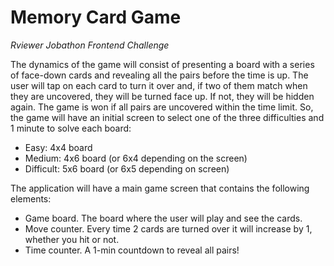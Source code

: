 # Memory Card Game
*Rviewer Jobathon Frontend Challenge*

The dynamics of the game will consist of presenting a board with a series of face-down cards and revealing all the pairs before the time is up. The user will tap on each card to turn it over and, if two of them match when they are uncovered, they will be turned face up. If not, they will be hidden again.
The game is won if all pairs are uncovered within the time limit.
So, the game will have an initial screen to select one of the three difficulties and 1 minute to solve each board:
- Easy: 4x4 board
- Medium: 4x6 board (or 6x4 depending on the screen)
- Difficult: 5x6 board (or 6x5 depending on screen)

The application will have a main game screen that contains the following elements:
- Game board. The board where the user will play and see the cards.
- Move counter. Every time 2 cards are turned over it will increase by 1, whether you hit or not.
- Time counter. A 1-min countdown to reveal all pairs!
